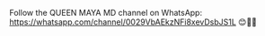 Follow the QUEEN MAYA MD channel on WhatsApp: https://whatsapp.com/channel/0029VbAEkzNFi8xevDsbJS1L
😊🤭🌝
